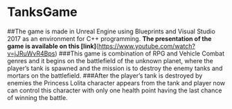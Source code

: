 # TanksGame
##The game is made in Unreal Engine using Blueprints and Visual Studio 2017 as an environment for C++ programming.
**The presentation of the game is available on this [link]**(https://www.youtube.com/watch?v=jJRuWvR4Bps)
###This game is combination of RPG and Vehicle Combat genres and it begins on the battlefield of the unknown planet, where the player’s tank is spawned and the mission is to destroy the enemy tanks and mortars on the battlefield. 
###After the player’s tank is destroyed by enemies the Princess Lolita character appears from the tank and player now can control this character with only one health point having the last chance of winning the battle.
